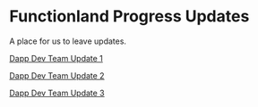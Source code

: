 # Functionland Progress Updates

A place for us to leave updates.

[Dapp Dev Team Update 1](./updates/1-fx.dapp.dev)

[Dapp Dev Team Update 2](./updates/2-fx.dapp.dev)

[Dapp Dev Team Update 3](./updates/3-fx.dapp.dev)
